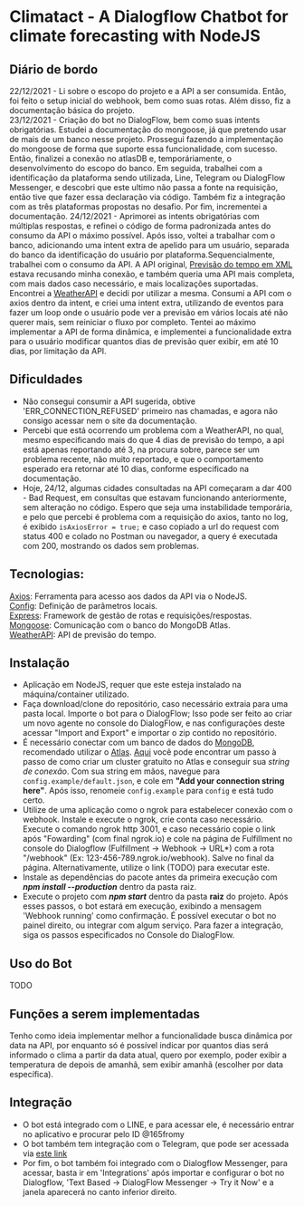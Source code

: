 # Climatact - A Dialogflow Chatbot for climate forecasting with NodeJS


## Diário de bordo
22/12/2021 - Li sobre o escopo do projeto e a API a ser consumida. Então, foi feito o setup inicial do webhook, bem como suas rotas. Além disso, fiz a documentação básica do projeto.  
23/12/2021 - Criação do bot no DialogFlow, bem como suas intents obrigatórias. Estudei a documentação do mongoose, já que pretendo usar de mais de um banco nesse projeto. Prossegui fazendo a implementação do mongoose de forma que suporte essa funcionalidade, com sucesso. Então, finalizei a conexão no atlasDB e, temporáriamente, o desenvolvimento do escopo do banco. Em seguida, trabalhei com a identificação da plataforma sendo utilizada, Line, Telegram ou DialogFlow Messenger, e descobri que este ultimo não passa a fonte na requisição, então tive que fazer essa declaração via código. Também fiz a integração com as três plataformas propostas no desafio. Por fim, incrementei a documentação.
24/12/2021 - Aprimorei as intents obrigatórias com múltiplas respostas, e refinei o código de forma padronizada antes do consumo da API o máximo possível. Após isso, voltei a trabalhar com o banco, adicionando uma intent extra de apelido para um usuário, separada do banco da identificação do usuário por plataforma.Sequencialmente, trabalhei com o consumo da API. A API original, [Previsão do tempo em XML](http://servicos.cptec.inpe.br/XML/) estava recusando minha conexão, e também queria uma API mais completa, com mais dados caso necessário, e mais localizações suportadas. Encontrei a [WeatherAPI](https://www.weatherapi.com) e decidi por utilizar a mesma. Consumi a API com o axios dentro da intent, e criei uma intent extra, utilizando de eventos para fazer um loop onde o usuário pode ver a previsão em vários locais até não querer mais, sem reiniciar o fluxo por completo. Tentei ao máximo implementar a API de forma dinâmica, e implementei a funcionalidade extra para o usuário modificar quantos dias de previsão quer exibir, em até 10 dias, por limitação da API.

## Dificuldades
- Não consegui consumir a API sugerida, obtive 'ERR_CONNECTION_REFUSED' primeiro nas chamadas, e agora não consigo acessar nem o site da documentação.
- Percebi que está ocorrendo um problema com a WeatherAPI, no qual, mesmo especificando mais do que 4 dias de previsão do tempo, a api está apenas reportando até 3, na procura sobre, parece ser um problema recente, não muito reportado, e que o comportamento esperado era retornar até 10 dias, conforme especificado na documentação.
- Hoje, 24/12, algumas cidades consultadas na API começaram a dar 400 - Bad Request, em consultas que estavam funcionando anteriormente, sem alteração no código. Espero que seja uma instabilidade temporária, e pelo que percebi é problema com a requisição do axios, tanto no log, é exibido `isAxiosError = true;` e caso copiado a url do request com status 400 e colado no Postman ou navegador, a query é executada com 200, mostrando os dados sem problemas.

## Tecnologias: 
[Axios](https://github.com/axios/axios): Ferramenta para acesso aos dados da API via o NodeJS.  
[Config](https://www.npmjs.com/package/config): Definição de parâmetros locais.  
[Express](https://expressjs.com/pt-br/): Framework de gestão de rotas e requisições/respostas.  
[Mongoose](https://mongoosejs.com): Comunicação com o banco do MongoDB Atlas.  
[WeatherAPI](https://www.weatherapi.com): API de previsão do tempo.  

## Instalação

- Aplicação em NodeJS, requer que este esteja instalado na máquina/container utilizado. 
- Faça download/clone do repositório, caso necessário extraia para uma pasta local. Importe o bot para o DialogFlow; Isso pode ser feito ao criar um novo agente no console do DialogFlow, e nas configurações deste acessar "Import and Export" e importar o zip contido no repositório.
- É necessário conectar com um banco de dados do [MongoDB](https://www.mongodb.com), recomendado utilizar o [Atlas](https://www.mongodb.com/atlas/database). [Aqui](https://medium.com/reprogramabr/conectando-no-banco-de-dados-cloud-mongodb-atlas-bca63399693f) você pode encontrar um passo à passo de como criar um cluster gratuito no Atlas e conseguir sua <i>string de conexão</i>. Com sua string em mãos, navegue para `config.example/default.json`, e cole em <b>"Add your connection string here"</b>. Após isso, renomeie `config.example` para `config` e está tudo certo.
- Utilize de uma aplicação como o ngrok para estabelecer conexão com o webhook. Instale e execute o ngrok, crie conta caso necessário. Execute o comando ngrok http 3001, e caso necessário copie o link após "Fowarding" (com final ngrok.io) e cole na página de Fulfillment no console do Dialogflow (Fulfillment -> Webhook -> URL*) com a rota "/webhook" (Ex: 123-456-789.ngrok.io/webhook). Salve no final da página. Alternativamente, utilize o link (TODO) para executar este.
- Instale as dependências do pacote antes da primeira execução com <b><i>npm install --production</i></b> dentro da pasta raiz.
- Execute o projeto com <b><i>npm start</i></b> dentro da pasta <b>raiz</b> do projeto. Após esses passos, o bot estará em execução, exibindo a mensagem 'Webhook running' como confirmação. É possível executar o bot no painel direito, ou integrar com algum serviço. Para fazer a integração, siga os passos especificados no Console do DialogFlow.

## Uso do Bot
TODO

## Funções a serem implementadas

Tenho como ideia implementar melhor a funcionalidade busca dinâmica por data na API, por enquanto só é possível indicar por quantos dias será informado o clima a partir da data atual, quero por exemplo, poder exibir a temperatura de depois de amanhã, sem exibir amanhã (escolher por data específica).

## Integração
  
- O bot está integrado com o LINE, e para acessar ele, é necessário entrar no aplicativo e procurar pelo ID @165fromy
- O bot também tem integração com o Telegram, que pode ser acessada via [este link](t.me/Climatact_bot)
- Por fim, o bot também foi integrado com o Dialogflow Messenger, para acessar, basta ir em 'Integrations' após importar e configurar o bot no Dialogflow, 'Text Based -> DialogFlow Messenger -> Try it Now' e a janela aparecerá no canto inferior direito.